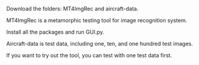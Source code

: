 Download the folders: MT4ImgRec and aircraft-data.

MT4ImgRec is a metamorphic testing tool for image recognition system.

Install all the packages and run GUI.py.

Aircraft-data is test data, including one, ten, and one hundred test images. 

If you want to try out the tool, you can test with one test data first.
